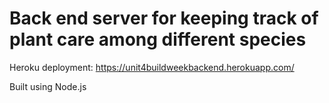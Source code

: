 # Back end server for keeping track of plant care among different species

Heroku deployment: https://unit4buildweekbackend.herokuapp.com/

Built using Node.js
